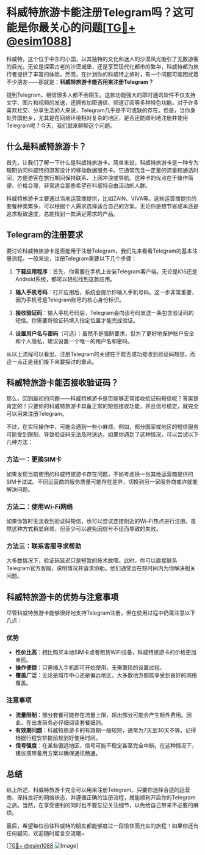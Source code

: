 # 科威特旅游卡能注册Telegram吗？这可能是你最关心的问题[[TG💪+ @esim1088](https://t.me/s/esim1088)]

科威特，这个位于中东的小国，以其独特的文化和迷人的沙漠风光吸引了无数游客的目光。无论是探索古老的沙漠城堡，还是享受现代化都市的繁华，科威特都为旅行者提供了丰富的体验。然而，在计划你的科威特之旅时，有一个问题可能困扰着不少朋友——那就是：**科威特旅游卡能否用来注册Telegram？**

提到Telegram，相信很多人都不会陌生。这款功能强大的即时通讯软件不仅支持文字、图片和视频的发送，还拥有加密通信、频道订阅等多种特色功能。对于许多喜欢社交、分享生活的人来说，Telegram几乎是不可或缺的存在。但是，当你身处异国他乡，尤其是在网络环境相对复杂的地区，是否还能顺利地注册并使用Telegram呢？今天，我们就来聊聊这个问题。

## 什么是科威特旅游卡？

首先，让我们了解一下什么是科威特旅游卡。简单来说，科威特旅游卡是一种专为短期访问科威特的游客设计的移动数据服务卡。它通常包含一定量的流量和通话时间，方便游客在旅行期间保持联系、上网冲浪或导航。这种卡的优点在于操作简便、价格合理，非常适合那些希望在科威特自由活动的人群。

科威特旅游卡主要通过当地运营商提供，比如ZAIN、VIVA等。这些运营商提供的套餐种类繁多，可以根据个人需求选择适合自己的方案。无论你是想节省成本还是追求极致速度，总能找到一款满足需求的产品。

## Telegram的注册要求

要讨论科威特旅游卡是否能用于注册Telegram，我们先来看看Telegram的基本注册流程。一般来说，注册Telegram需要以下几个步骤：

1. **下载应用程序**：首先，你需要在手机上安装Telegram客户端。无论是iOS还是Android系统，都可以轻松找到这款应用。
   
2. **输入手机号码**：打开应用后，系统会提示你输入手机号码。这一步非常重要，因为手机号是Telegram账号的核心身份标识。

3. **接收验证码**：输入手机号码后，Telegram会向该号码发送一条包含验证码的短信。你需要将验证码填入指定位置才能完成验证。

4. **设置用户名与密码**（可选）：虽然不是强制要求，但为了更好地保护账户安全和个人隐私，建议设置一个唯一的用户名和密码。

从以上流程可以看出，注册Telegram的关键在于能否成功接收到验证码短信。而这一点正是我们接下来要探讨的重点。

## 科威特旅游卡能否接收验证码？

那么，回到最初的问题——科威特旅游卡是否能够正常接收验证码短信呢？答案是肯定的！只要你的科威特旅游卡具备正常的短信接收功能，并且信号稳定，就完全可以用来注册Telegram。

不过，在实际操作中，可能会遇到一些小麻烦。例如，部分国家或地区的短信服务可能受到限制，导致验证码无法及时送达。如果你遇到了这种情况，可以尝试以下几种方法：

### 方法一：更换SIM卡
如果发现当前使用的科威特旅游卡存在问题，不妨考虑换一张其他运营商提供的SIM卡试试。不同运营商的服务质量可能存在差异，切换到另一家服务商或许就能解决问题。

### 方法二：使用Wi-Fi网络
如果你暂时无法收到验证码短信，也可以尝试连接附近的Wi-Fi热点进行注册。虽然这种方式稍显麻烦，但至少可以避免因信号不佳而导致的失败。

### 方法三：联系客服寻求帮助
大多数情况下，验证码延迟只是短暂的技术故障。此时，你可以直接联系Telegram官方客服，说明情况并请求协助。他们通常会在短时间内为你解决相关问题。

## 科威特旅游卡的优势与注意事项

尽管科威特旅游卡能够很好地支持Telegram注册，但在使用过程中仍需注意以下几点：

### 优势
- **性价比高**：相比购买本地SIM卡或者租赁WiFi设备，科威特旅游卡的价格更加亲民。
- **操作便捷**：只需插入手机即可开始使用，无需繁琐的设置过程。
- **覆盖广泛**：无论是城市中心还是偏远地区，大多数地方都能享受到良好的网络覆盖。

### 注意事项
- **流量限制**：部分套餐可能存在流量上限，超出部分可能会产生额外费用。因此，在出发前务必仔细阅读套餐细则。
- **有效期问题**：科威特旅游卡的有效期一般较短，通常为7天至30天不等。记得根据行程安排提前规划好使用时间。
- **信号强度**：在某些偏远地区，信号可能不稳定甚至完全中断。在这种情况下，建议携带备用方案以确保通讯畅通。

## 总结

综上所述，科威特旅游卡完全可以用来注册Telegram。只要你选择合适的运营商、保持良好的网络状态，并遵循正确的注册流程，就能顺利开启你的Telegram之旅。当然，在享受便利的同时也不要忘记关注细节，以免给自己带来不必要的麻烦。

最后，希望每位前往科威特的朋友都能够度过一段愉快而充实的旅程！如果你还有任何疑问，欢迎随时留言交流哦~

[[TG💪+ @esim1088](https://t.me/s/esim1088) ![Image](https://i.postimg.cc/4NQfJmqS/Snipaste-2025-05-13-00-14-12.png)]